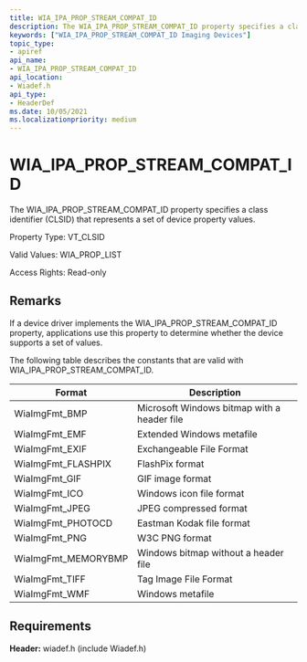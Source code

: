 ```yaml
---
title: WIA_IPA_PROP_STREAM_COMPAT_ID
description: The WIA_IPA_PROP_STREAM_COMPAT_ID property specifies a class identifier (CLSID) that represents a set of device property values.
keywords: ["WIA_IPA_PROP_STREAM_COMPAT_ID Imaging Devices"]
topic_type:
- apiref
api_name:
- WIA_IPA_PROP_STREAM_COMPAT_ID
api_location:
- Wiadef.h
api_type:
- HeaderDef
ms.date: 10/05/2021
ms.localizationpriority: medium
---
```


# WIA_IPA_PROP_STREAM_COMPAT_ID

The WIA_IPA_PROP_STREAM_COMPAT_ID property specifies a class identifier (CLSID) that represents a set of device property values.

Property Type: VT_CLSID

Valid Values: WIA_PROP_LIST

Access Rights: Read-only

## Remarks

If a device driver implements the WIA_IPA_PROP_STREAM_COMPAT_ID property, applications use this property to determine whether the device supports a set of values.

The following table describes the constants that are valid with WIA_IPA_PROP_STREAM_COMPAT_ID.

| Format | Description |
|--|--|
| WiaImgFmt_BMP | Microsoft Windows bitmap with a header file |
| WiaImgFmt_EMF | Extended Windows metafile |
| WiaImgFmt_EXIF | Exchangeable File Format |
| WiaImgFmt_FLASHPIX | FlashPix format |
| WiaImgFmt_GIF | GIF image format |
| WiaImgFmt_ICO | Windows icon file format |
| WiaImgFmt_JPEG | JPEG compressed format |
| WiaImgFmt_PHOTOCD | Eastman Kodak file format |
| WiaImgFmt_PNG | W3C PNG format |
| WiaImgFmt_MEMORYBMP | Windows bitmap without a header file |
| WiaImgFmt_TIFF | Tag Image File Format |
| WiaImgFmt_WMF | Windows metafile |

## Requirements

**Header:** wiadef.h (include Wiadef.h)
